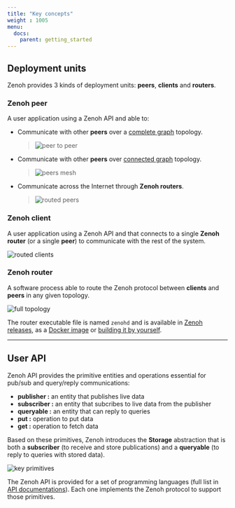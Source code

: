 ```yaml
---
title: "Key concepts"
weight : 1005
menu:
  docs:
    parent: getting_started
---
```


## Deployment units

Zenoh provides 3 kinds of deployment units: **peers**, **clients** and **routers**.

### Zenoh peer
A user application using a Zenoh API and able to:
- Communicate with other **peers** over a [complete graph](https://en.wikipedia.org/wiki/Complete_graph) topology.
    > ![peer to peer](/img/peer_to_peer.png "peer to peer")

- Communicate with other **peers** over [connected graph](https://en.wikipedia.org/wiki/Connectivity_(graph_theory)#Connected_vertices_and_graphs) topology.
    > ![peers mesh](/img/peers_mesh.png "peers mesh")

- Communicate across the Internet through **Zenoh routers**.
    > ![routed peers](/img/routed_peers.png "routed peers")

### Zenoh client
A user application using a Zenoh API and that connects to a single **Zenoh router** (or a single **peer**) to communicate with the rest of the system.

![routed clients](/img/routed_clients.png "routed clients")

### Zenoh router
A software process able to route the Zenoh protocol between **clients** and **peers** in any given topology.

![full topology](/img/full_topology.png "full topology" )

The router executable file is named `zenohd` and is available in [Zenoh releases](../installation#installing-the-zenoh-router), as a [Docker image](../quick-test) or [building it by yourself](https://github.com/eclipse-zenoh/zenoh#how-to-build-it).

------
## User API

Zenoh API provides the primitive entities and operations essential for pub/sub and query/reply communications:
 - **publisher :** an entity that publishes live data
 - **subscriber :** an entity that subcribes to live data from the publisher
 - **queryable :** an entity that can reply to queries 
 - **put :** operation to put data
 - **get :** operation to fetch data

<!-- The Zenoh API provides the primitives to allow pub/sub communications as well as query/reply communications:
 - **put :** push live data to the matching subscribers and storages.
 - **subscribe :** subscribe to live data publications (includes an option to do a pull subscription).
 - **get :** query data from the matching queryables (including storages).
 - **queryable :** declare an entity able to reply to queries. -->

Based on these primitives, Zenoh introduces the **Storage** abstraction that is both a **subscriber** (to receive and store publications) and a **queryable** (to reply to queries with stored data).

![key primitives](/img/key_primitives_v0.6.png "key primitives")

The Zenoh API is provided for a set of programming languages (full list in [API documentations](../APIs/APIs)). Each one implements the Zenoh protocol to support those primitives.  
<!-- ~~Thanks to limited prerequisites, the Zenoh protocol can be implemented on top of either Physical, Data Link or Transport [communication layers](https://en.wikipedia.org/wiki/OSI_model).~~ -->